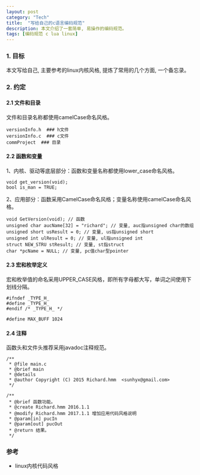 ```yaml
---
layout: post
category: "Tech"
title:  "写给自己的c语言编码规范"
description: 本文介绍了一套简单, 易操作的编码规范。
tags: [编码规范 c lua linux]
---
```


### 1. 目标  ###
  本文写给自己, 主要参考的linux内核风格, 提炼了常用的几个方面, 一个备忘录。

### 2. 约定 ###

#### 2.1 文件和目录 ####
文件和目录名称都使用camelCase命名风格。

~~~
versionInfo.h  ### h文件
versionInfo.c  ### c文件
commProject  ### 目录
~~~

#### 2.2 函数和变量 ####
1、内核、驱动等底层部分：函数和变量名称都使用lower_case命名风格。

~~~
void get_version(void);
bool is_man = TRUE;
~~~

2、应用部分：函数采用CamelCase命名风格；变量名称使用camelCase命名风格。

~~~
void GetVersion(void); // 函数
unsigned char aucName[32] = "richard"; // 变量, auc指unsigned char的数组
unsigned short usResult = 0; // 变量, us指unsigned short
unsigned int ulResult = 0; // 变量, ul指unsigned int
struct NEW_STRU stResult; // 变量, st指struct
char *pcName = NULL; // 变量, pc值char型pointer
~~~

#### 2.3 宏和枚举定义 ####
宏和枚举值的命名采用UPPER_CASE风格，即所有字母都大写，单词之间使用下划线分隔。

~~~
#ifndef _TYPE_H_
#define _TYPE_H_
#endif /* _TYPE_H_ */

#define MAX_BUFF 1024
~~~

#### 2.4 注释 ####
函数头和文件头推荐采用javadoc注释规范。

~~~
/**
 * @file main.c
 * @brief main
 * @details
 * @author Copyright (C) 2015 Richard.hmm  <sunhyx@gmail.com>
 */
 
/**
 * @brief 函数功能。
 * @create Richard.hmm 2016.1.1
 * @modify Richard.hmm 2017.1.1 增加应用代码风格说明
 * @param[in] pucIn
 * @param[out] pucOut
 * @return 结果。
 */
~~~

### 参考  ###
* linux内核代码风格
